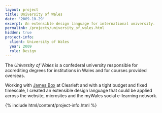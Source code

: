 ```yaml
---
layout: project
title: University of Wales
date: '2009-10-29'
excerpt: An extensible design language for international university.
permalink: /projects/university_of_wales.html
hidden: true
project-info:
  client: University of Wales
  year: 2009
  role: Design
---
```

The _University of Wales_ is a confederal university responsible for accrediting degrees for institutions in Wales and for courses provided overseas.

Working with [James Box][1] at Clearleft and with a tight budget and fixed timescale, I created an extensible design language that could be applied across the website, microsites and the myWales social e-learning network.

{% include html/content/project-info.html %}

[1]: http://clearleft.com/is/james-box/
